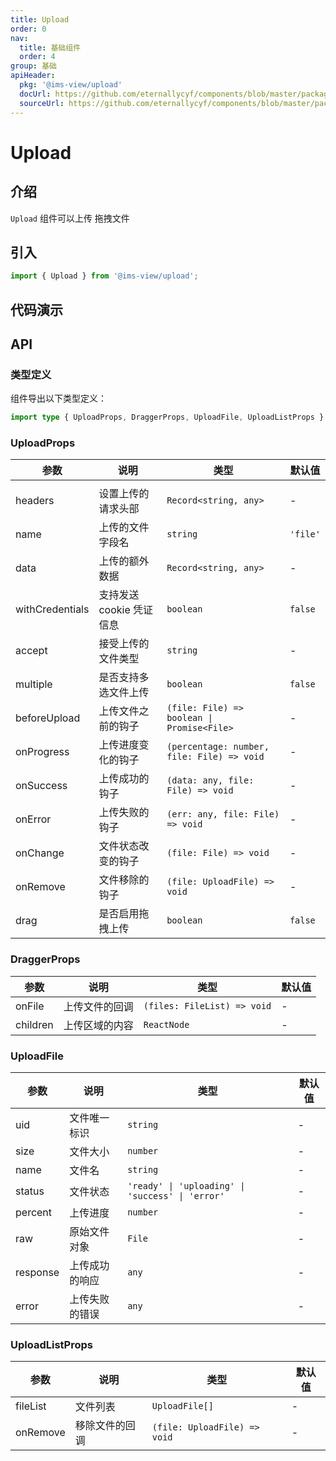 ```yaml
---
title: Upload
order: 0
nav:
  title: 基础组件
  order: 4
group: 基础
apiHeader:
  pkg: '@ims-view/upload'
  docUrl: https://github.com/eternallycyf/components/blob/master/packages/upload/src/upload/index.md
  sourceUrl: https://github.com/eternallycyf/components/blob/master/packages/upload/src/upload/index.tsx
---
```


# Upload

## 介绍

`Upload` 组件可以上传 拖拽文件

## 引入

```js
import { Upload } from '@ims-view/upload';
```

## 代码演示

<code transform="true" src='./demo/demo1.tsx'></code>

## API

### 类型定义

组件导出以下类型定义：

```ts
import type { UploadProps, DraggerProps, UploadFile, UploadListProps } from '@ims-view/upload';
```

### UploadProps

| 参数            | 说明                     | 类型                                       | 默认值   |
| --------------- | ------------------------ | ------------------------------------------ | -------- |
|                 |                          |                                            |          |
| headers         | 设置上传的请求头部       | `Record<string, any>`                      | -        |
| name            | 上传的文件字段名         | `string`                                   | `'file'` |
| data            | 上传的额外数据           | `Record<string, any>`                      | -        |
| withCredentials | 支持发送 cookie 凭证信息 | `boolean`                                  | `false`  |
| accept          | 接受上传的文件类型       | `string`                                   | -        |
| multiple        | 是否支持多选文件上传     | `boolean`                                  | `false`  |
| beforeUpload    | 上传文件之前的钩子       | `(file: File) => boolean \| Promise<File>` | -        |
| onProgress      | 上传进度变化的钩子       | `(percentage: number, file: File) => void` | -        |
| onSuccess       | 上传成功的钩子           | `(data: any, file: File) => void`          | -        |
| onError         | 上传失败的钩子           | `(err: any, file: File) => void`           | -        |
| onChange        | 文件状态改变的钩子       | `(file: File) => void`                     | -        |
| onRemove        | 文件移除的钩子           | `(file: UploadFile) => void`               | -        |
| drag            | 是否启用拖拽上传         | `boolean`                                  | `false`  |

### DraggerProps

| 参数     | 说明           | 类型                        | 默认值 |
| -------- | -------------- | --------------------------- | ------ |
| onFile   | 上传文件的回调 | `(files: FileList) => void` | -      |
| children | 上传区域的内容 | `ReactNode`                 | -      |

### UploadFile

| 参数     | 说明           | 类型                                             | 默认值 |
| -------- | -------------- | ------------------------------------------------ | ------ |
| uid      | 文件唯一标识   | `string`                                         | -      |
| size     | 文件大小       | `number`                                         | -      |
| name     | 文件名         | `string`                                         | -      |
| status   | 文件状态       | `'ready' \| 'uploading' \| 'success' \| 'error'` | -      |
| percent  | 上传进度       | `number`                                         | -      |
| raw      | 原始文件对象   | `File`                                           | -      |
| response | 上传成功的响应 | `any`                                            | -      |
| error    | 上传失败的错误 | `any`                                            | -      |

### UploadListProps

| 参数     | 说明           | 类型                         | 默认值 |
| -------- | -------------- | ---------------------------- | ------ |
| fileList | 文件列表       | `UploadFile[]`               | -      |
| onRemove | 移除文件的回调 | `(file: UploadFile) => void` | -      |
